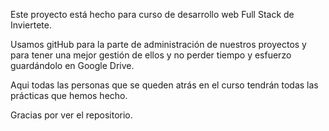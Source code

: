 Este proyecto está hecho para curso de desarrollo web Full Stack de Inviertete.

Usamos gitHub para la parte de administración de nuestros proyectos y para tener una mejor gestión de ellos y no perder tiempo y esfuerzo guardándolo en Google Drive. 

Aqui todas las personas que se queden atrás en el curso tendrán todas las prácticas que hemos hecho.


Gracias por ver el repositorio.